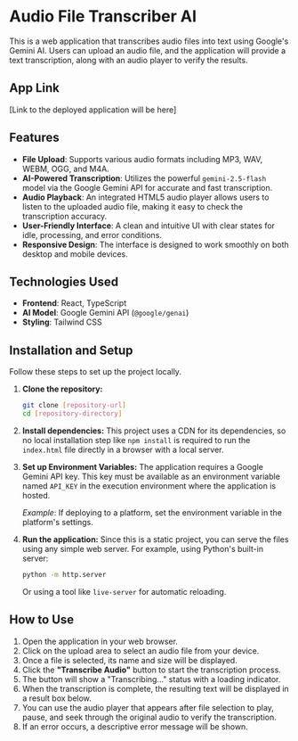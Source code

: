 # Audio File Transcriber AI

This is a web application that transcribes audio files into text using Google's Gemini AI. Users can upload an audio file, and the application will provide a text transcription, along with an audio player to verify the results.

## App Link

[Link to the deployed application will be here]

## Features

-   **File Upload**: Supports various audio formats including MP3, WAV, WEBM, OGG, and M4A.
-   **AI-Powered Transcription**: Utilizes the powerful `gemini-2.5-flash` model via the Google Gemini API for accurate and fast transcription.
-   **Audio Playback**: An integrated HTML5 audio player allows users to listen to the uploaded audio file, making it easy to check the transcription accuracy.
-   **User-Friendly Interface**: A clean and intuitive UI with clear states for idle, processing, and error conditions.
-   **Responsive Design**: The interface is designed to work smoothly on both desktop and mobile devices.

## Technologies Used

-   **Frontend**: React, TypeScript
-   **AI Model**: Google Gemini API (`@google/genai`)
-   **Styling**: Tailwind CSS

## Installation and Setup

Follow these steps to set up the project locally.

1.  **Clone the repository:**
    ```bash
    git clone [repository-url]
    cd [repository-directory]
    ```

2.  **Install dependencies:**
    This project uses a CDN for its dependencies, so no local installation step like `npm install` is required to run the `index.html` file directly in a browser with a local server.

3.  **Set up Environment Variables:**
    The application requires a Google Gemini API key. This key must be available as an environment variable named `API_KEY` in the execution environment where the application is hosted.

    *Example*: If deploying to a platform, set the environment variable in the platform's settings.

4.  **Run the application:**
    Since this is a static project, you can serve the files using any simple web server. For example, using Python's built-in server:
    ```bash
    python -m http.server
    ```
    Or using a tool like `live-server` for automatic reloading.

## How to Use

1.  Open the application in your web browser.
2.  Click on the upload area to select an audio file from your device.
3.  Once a file is selected, its name and size will be displayed.
4.  Click the **"Transcribe Audio"** button to start the transcription process.
5.  The button will show a "Transcribing..." status with a loading indicator.
6.  When the transcription is complete, the resulting text will be displayed in a result box below.
7.  You can use the audio player that appears after file selection to play, pause, and seek through the original audio to verify the transcription.
8.  If an error occurs, a descriptive error message will be shown.
